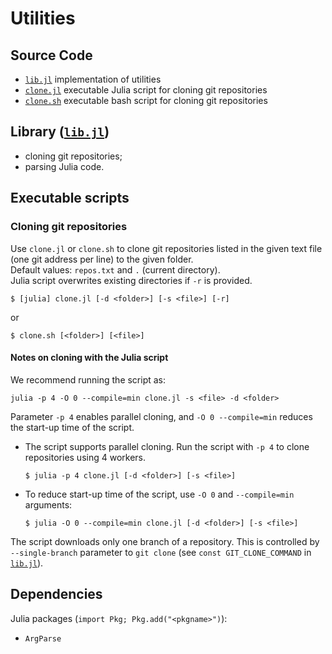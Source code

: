 # Utilities

## Source Code

* [`lib.jl`](lib.jl) implementation of utilities
* [`clone.jl`](clone.jl) executable Julia script for cloning git repositories
* [`clone.sh`](clone.sh) executable bash script for cloning git repositories

## Library ([`lib.jl`](lib.jl))

* cloning git repositories;
* parsing Julia code.

## Executable scripts

### Cloning git repositories

Use `clone.jl` or `clone.sh` to clone git repositories
listed in the given text file (one git address per line)
to the given folder.  
Default values: `repos.txt` and `.` (current directory).  
Julia script overwrites existing directories if `-r` is provided.

```
$ [julia] clone.jl [-d <folder>] [-s <file>] [-r]
```

or 

```
$ clone.sh [<folder>] [<file>]
```

#### Notes on cloning with the Julia script

We recommend running the script as:

```
julia -p 4 -O 0 --compile=min clone.jl -s <file> -d <folder>
```

Parameter `-p 4` enables parallel cloning, and `-O 0 --compile=min`
reduces the start-up time of the script.

* The script supports parallel cloning. Run the script with `-p 4`
  to clone repositories using 4 workers.

  ```
  $ julia -p 4 clone.jl [-d <folder>] [-s <file>]
  ```

* To reduce start-up time of the script, use `-O 0` and `--compile=min`
  arguments:

  ```
  $ julia -O 0 --compile=min clone.jl [-d <folder>] [-s <file>]
  ```

The script downloads only one branch of a repository.
This is controlled by `--single-branch` parameter to `git clone`
(see `const GIT_CLONE_COMMAND` in [`lib.jl`](lib.jl)).

## Dependencies

Julia packages (`import Pkg; Pkg.add("<pkgname>")`):

* `ArgParse`
